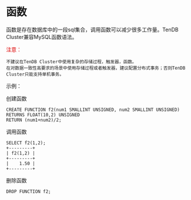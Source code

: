 # 函数
函数是存在数据库中的一段sql集合，调用函数可以减少很多工作量。TenDB Cluster兼容MySQL函数语法。



<font color="#dd0000">注意：</font> 
```
不建议在TenDB Cluster中使用复杂的存储过程，触发器，函数。   
在对数据一致性高要求的场景中使用存储过程或者触发器，建议配置分布式事务；否则TenDB Cluster只能支持单机事务。 

```



示例：

创建函数
```
CREATE FUNCTION f2(num1 SMALLINT UNSIGNED, num2 SMALLINT UNSIGNED)
RETURNS FLOAT(10,2) UNSIGNED
RETURN (num1+num2)/2;
```
调用函数
```
SELECT f2(1,2);
+---------+
| f2(1,2) |
+---------+
|    1.50 |
+---------+
```

删除函数
```
DROP FUNCTION f2;
```
